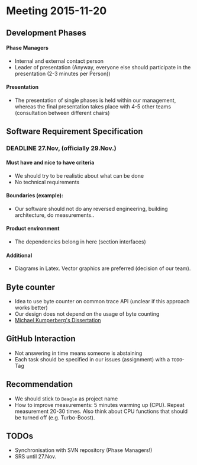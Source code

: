 # Meeting 2015-11-20

## Development Phases

#### Phase Managers
- Internal and external contact person
- Leader of presentation (Anyway, everyone else should participate in the presentation (2-3 minutes per Person))

#### Presentation
- The presentation of single phases is held within our management,
whereas the final presentation takes place with 4-5 other teams
(consultation between different chairs)



## Software Requirement Specification 

### DEADLINE 27.Nov, (officially 29.Nov.)

#### Must have and nice to have criteria
- We should try to be realistic about what can be done
- No technical requirements

#### Boundaries (example):
- Our software should not do any reversed engineering, building architecture, do measurements..

#### Product environment
- The dependencies belong in here (section interfaces)

#### Additional
- Diagrams in Latex. Vector graphics are preferred (decision of our team).



## Byte counter
- Idea to use byte counter on common trace API (unclear if this approach works better)
- Our design does not depend on the usage of byte counting
- [Michael Kumperberg's Dissertation](http://digbib.ubka.uni-karlsruhe.de/volltexte/documents/1751666)



## GitHub Interaction
- Not answering in time means someone is abstaining
- Each task should be specified in our issues (assignment) with a `TODO`-Tag



## Recommendation
- We should stick to `Beagle` as project name
- How to improve measurements: 5 minutes warming up (CPU). Repeat measurement 20-30 times.
Also think about CPU functions that should be turned off (e.g. Turbo-Boost).



## TODOs
- Synchronisation with SVN repository (Phase Managers!)
- SRS until 27.Nov.
